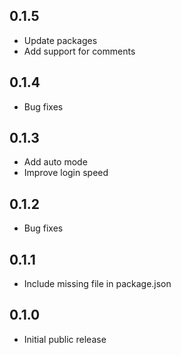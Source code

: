 ## 0.1.5 ##

* Update packages
* Add support for comments

## 0.1.4 ##

* Bug fixes

## 0.1.3 ##

* Add auto mode
* Improve login speed

## 0.1.2 ##

* Bug fixes

## 0.1.1 ##

* Include missing file in package.json

## 0.1.0 ##

* Initial public release
